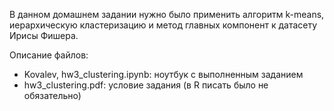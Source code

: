 В данном домашнем задании нужно было применить алгоритм k-means, иерархическую кластеризацию и метод главных компонент к датасету Ирисы Фишера.

Описание файлов:

- Kovalev, hw3_clustering.ipynb: ноутбук с выполненным заданием
- hw3_clustering.pdf: условие задания (в R писать было не обязательно)
